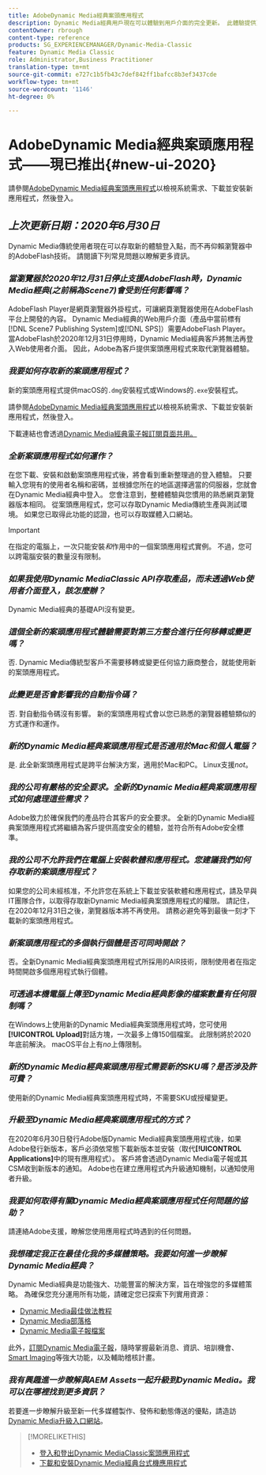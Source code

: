 ```yaml
---
title: AdobeDynamic Media經典案頭應用程式
description: Dynamic Media經典用戶現在可以體驗到用戶介面的完全更新。 此體驗提供更新登入的連結，可連結到寶貴的資源，而且此更新不再依賴瀏覽器的AdobeFlash技術。
contentOwner: rbrough
content-type: reference
products: SG_EXPERIENCEMANAGER/Dynamic-Media-Classic
feature: Dynamic Media Classic
role: Administrator,Business Practitioner
translation-type: tm+mt
source-git-commit: e727c1b5fb43c7def842ff1bafcc8b3ef3437cde
workflow-type: tm+mt
source-wordcount: '1146'
ht-degree: 0%

---
```



# AdobeDynamic Media經典案頭應用程式——現已推出{#new-ui-2020}

請參閱[AdobeDynamic Media經典案頭應用程式](/help/dynamic-media-classic-desktop-app.md)以檢視系統需求、下載並安裝新應用程式，然後登入。

## _上次更新日期：2020年6月30日_

Dynamic Media傳統使用者現在可以存取新的體驗登入點，而不再仰賴瀏覽器中的AdobeFlash技術。 請閱讀下列常見問題以瞭解更多資訊。

### **_當瀏覽器於2020年12月31日停止支援AdobeFlash時，Dynamic Media經典(之前稱為Scene7)會受到任何影響嗎？_**

AdobeFlash Player是網頁瀏覽器外掛程式，可讓網頁瀏覽器使用在AdobeFlash平台上開發的內容。 Dynamic Media經典的Web用戶介面（產品中當前標有[!DNL Scene7 Publishing System]或[!DNL SPS]）需要AdobeFlash Player。 當AdobeFlash於2020年12月31日停用時，Dynamic Media經典客戶將無法再登入Web使用者介面。 因此，Adobe為客戶提供案頭應用程式來取代瀏覽器體驗。

### **_我要如何存取新的案頭應用程式？_**

新的案頭應用程式提供macOS的`.dmg`安裝程式或Windows的`.exe`安裝程式。

請參閱[AdobeDynamic Media經典案頭應用程式](/help/dynamic-media-classic-desktop-app.md)以檢視系統需求、下載並安裝新應用程式，然後登入。

下載連結也會透過[Dynamic Media經典電子報訂閱頁面共用。](https://www.adobe.com/subscription/dynamic-media-newsletter.html)

### **_全新案頭應用程式如何運作？_**

在您下載、安裝和啟動案頭應用程式後，將會看到重新整理過的登入體驗。 只要輸入您現有的使用者名稱和密碼，並根據您所在的地區選擇適當的伺服器，您就會在Dynamic Media經典中登入。 您會注意到，整體體驗與您慣用的熟悉網頁瀏覽器版本相同。 從案頭應用程式，您可以存取Dynamic Media傳統生產與測試環境。 如果您已取得此功能的認證，也可以存取媒體入口網站。

>[!IMPORTANT]
>
>在指定的電腦上，一次只能安裝&#x200B;*和*&#x200B;作用中的一個案頭應用程式實例。 不過，您可以跨電腦安裝的數量沒有限制。

### **_如果我使用Dynamic MediaClassic API存取產品，而未透過Web使用者介面登入，該怎麼辦？_**

Dynamic Media經典的基礎API沒有變更。

### **_這個全新的案頭應用程式體驗需要對第三方整合進行任何移轉或變更嗎？_**

否. Dynamic Media傳統型客戶不需要移轉或變更任何協力廠商整合，就能使用新的案頭應用程式。

### **_此變更是否會影響我的自動指令碼？_**

否. 對自動指令碼沒有影響。 新的案頭應用程式會以您已熟悉的瀏覽器體驗類似的方式運作和運作。

### **_新的Dynamic Media經典案頭應用程式是否適用於Mac和個人電腦？_**

是. 此全新案頭應用程式是跨平台解決方案，適用於Mac和PC。 Linux支援&#x200B;*not*。

### **_我的公司有嚴格的安全要求。全新的Dynamic Media經典案頭應用程式如何處理這些需求？_**

Adobe致力於確保我們的產品符合其客戶的安全要求。 全新的Dynamic Media經典案頭應用程式將繼續為客戶提供高度安全的體驗，並符合所有Adobe安全標準。

### **_我的公司不允許我們在電腦上安裝軟體和應用程式。您建議我們如何存取新的案頭應用程式？_**

如果您的公司未經核准，不允許您在系統上下載並安裝軟體和應用程式，請及早與IT團隊合作，以取得存取新Dynamic Media經典案頭應用程式的權限。 請記住，在2020年12月31日之後，瀏覽器版本將不再使用。 請務必避免等到最後一刻才下載新的案頭應用程式。

### **_新案頭應用程式的多個執行個體是否可同時開啟？_**

否。全新Dynamic Media經典案頭應用程式所採用的AIR技術，限制使用者在指定時間開啟多個應用程式執行個體。

### **_可透過本機電腦上傳至Dynamic Media經典影像的檔案數量有任何限制嗎？_**

在Windows上使用新的Dynamic Media經典案頭應用程式時，您可使用&#x200B;**[!UICONTROL Upload]**&#x200B;對話方塊，一次最多上傳150個檔案。 此限制將於2020年底前解決。 macOS平台上有&#x200B;*no*&#x200B;上傳限制。

### **_新的Dynamic Media經典案頭應用程式需要新的SKU嗎？是否涉及許可費？_**

使用新的Dynamic Media經典案頭應用程式時，不需要SKU或授權變更。

### **_升級至Dynamic Media經典案頭應用程式的方式？_**

在2020年6月30日發行Adobe版Dynamic Media經典案頭應用程式後，如果Adobe發行新版本，客戶必須依常態下載新版本並安裝（取代&#x200B;**[!UICONTROL Applications]**&#x200B;中的現有應用程式）。 客戶將會透過Dynamic Media電子報或其CSM收到新版本的通知。 Adobe也在建立應用程式內升級通知機制，以通知使用者升級。

### **_我要如何取得有關Dynamic Media經典案頭應用程式任何問題的協助？_**

請連絡Adobe支援，瞭解您使用應用程式時遇到的任何問題。

### **_我想確定我正在最佳化我的多媒體策略。我要如何進一步瞭解Dynamic Media經典？_**

Dynamic Media經典是功能強大、功能豐富的解決方案，旨在增強您的多媒體策略。 為確保您充分運用所有功能，請確定您已探索下列實用資源：

* [Dynamic Media最佳做法教程](https://experienceleague.adobe.com/docs/experience-manager-learn/dynamic-media-classic-tutorial/overview.html)
* [Dynamic Media部落格](https://theblog.adobe.com/tag/dynamic-media/)
* [Dynamic Media電子報檔案](https://experienceleague.adobe.com/docs/dynamic-media-classic/using/dynamic-media-newsletter.html)

此外，[訂閱Dynamic Media電子報](https://www.adobe.com/subscription/dynamic-media-newsletter.html)，隨時掌握最新消息、資訊、培訓機會、[Smart Imaging](https://experienceleague.adobe.com/docs/experience-manager-65/assets/dynamic/imaging-faq.html#dynamic)等強大功能，以及輔助稽核計畫。

### **_我有興趣進一步瞭解與AEM Assets一起升級到Dynamic Media。我可以在哪裡找到更多資訊？_**

若要進一步瞭解升級至新一代多媒體製作、發佈和動態傳送的優點，請造訪[Dynamic Media升級入口網站](http://exploreadobe.com/dynamic-media-upgrade/)。

>[!MORELIKETHIS]
>
>* [登入和登出Dynamic MediaClassic案頭應用程式](/help/signing-out.md)
>* [下載和安裝Dynamic Media經典台式機應用程式](/help/dynamic-media-classic-desktop-app.md)



<!-- SAVE - OLD LINK TO BEST PRACTICES GUIDE IN PDF https://www.adobe.com/content/dam/www/us/en/marketing/experience-manager-assets/dynamic-media/adobe-dynamic-media-classic-best-practices-guide.pdf -->

